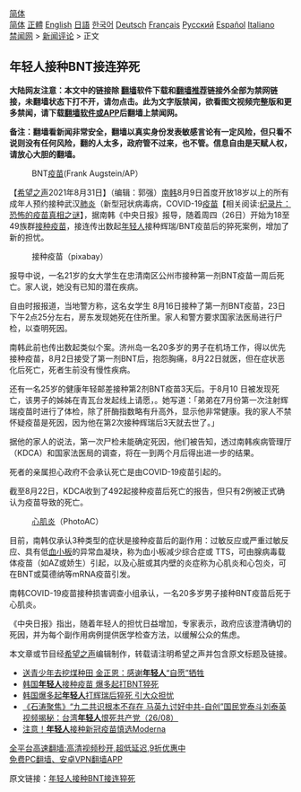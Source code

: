  <!-- 面包屑导航 --> <div class="breadcrumb"><!-- GTranslate: https://gtranslate.io/ -->  <div class="switcher notranslate">  <div class="selected">  <a href="#" onclick="return false;"> 简体</a>  </div>  <div class="option">  <a href="https://www.bannedbook.org" onclick="doGTranslate('zh-CN|zh-CN');jQuery('div.switcher div.selected a').html(jQuery(this).html());return false;" title="简体中文" class="nturl selected"> 简体</a>  <a href="https://www.bannedbook.org/zh-tw/" onclick="doGTranslate('zh-CN|zh-TW');jQuery('div.switcher div.selected a').html(jQuery(this).html());return false;" title="繁體中文" class="nturl"> 正體</a>  <a href="https://www.bannedbook.org/en/" onclick="doGTranslate('zh-CN|en');jQuery('div.switcher div.selected a').html(jQuery(this).html());return false;" title="English" class="nturl"> English</a>  <a href="https://www.bannedbook.org/ja/" onclick="doGTranslate('zh-CN|ja');jQuery('div.switcher div.selected a').html(jQuery(this).html());return false;" title="日本語" class="nturl"> 日語</a>  <a href="https://www.bannedbook.org/ko/" onclick="doGTranslate('zh-CN|ko');jQuery('div.switcher div.selected a').html(jQuery(this).html());return false;" title="한국어" class="nturl"> 한국어</a>  <a href="https://www.bannedbook.org/de/" onclick="doGTranslate('zh-CN|de');jQuery('div.switcher div.selected a').html(jQuery(this).html());return false;" title="Deutsch" class="nturl"> Deutsch</a>  <a href="https://www.bannedbook.org/fr/" onclick="doGTranslate('zh-CN|fr');jQuery('div.switcher div.selected a').html(jQuery(this).html());return false;" title="Français" class="nturl"> Français</a>  <a href="https://www.bannedbook.org/ru/" onclick="doGTranslate('zh-CN|ru');jQuery('div.switcher div.selected a').html(jQuery(this).html());return false;" title="Русский" class="nturl"> Русский</a>  <a href="https://www.bannedbook.org/es/" onclick="doGTranslate('zh-CN|es');jQuery('div.switcher div.selected a').html(jQuery(this).html());return false;" title="Español" class="nturl"> Español</a>  <a href="https://www.bannedbook.org/it/" onclick="doGTranslate('zh-CN|it');jQuery('div.switcher div.selected a').html(jQuery(this).html());return false;" title="Italiano" class="nturl"> Italiano</a>  </div>  </div>      <div class='breadcrumb-sub'><!-- Breadcrumb NavXT 6.3.0 --> <a href="https://www.bannedbook.org/" class="home">禁闻网</a> &gt; <a href="https://www.bannedbook.org/bnews/comments/" class="category">新闻评论</a> &gt; 正文</div></div><h2>年轻人接种BNT接连猝死</h2> <p class="notice"><b>大陆网友注意：本文中的链接除 <a href="https://github.com/bannedbook/fanqiang" >翻墙</a>软件下载和<a href="https://github.com/killgcd/justmysocks/blob/master/README.md">翻墙推荐</a>链接外全部为禁网链接，未翻墙状态下打不开，请勿点击。此为文字版禁闻，欲看图文视频完整版和更多禁闻，请下载<a href="https://github.com/bannedbook/fanqiang">翻墙软件或APP</a>后翻墙上禁闻网。</p><p>备注：翻墙看新闻非常安全，翻墙以真实身份发表敏感言论有一定风险，但只看不说则没有任何风险，翻的人太多，政府管不过来，也不管。信息自由是天赋人权，请放心大胆的翻墙。</b></p>  <div class="entry"> <figure> <p><figcaption>BNT<a href="https://www.bannedbook.org/bnews/tag/%e7%96%ab%e8%8b%97/" class="st_tag internal_tag" rel="tag" title="标签 疫苗 下的日志">疫苗</a>(Frank Augstein/AP）</figcaption></figure> <p>【<span class='wp_keywordlink_affiliate'><a href="https://www.soundofhope.org" title="希望之声" target="_blank">希望之声</a></span>2021年8月31日】（编辑：郭强）<a href="https://www.bannedbook.org/bnews/tag/%e5%8d%97%e9%9f%a9/" class="st_tag internal_tag" rel="tag" title="标签 南韩 下的日志">南韩</a>8月9日首度开放18岁以上的所有成年人预约接种武汉<a href="https://www.bannedbook.org/bnews/tag/%e8%82%ba%e7%82%8e/" class="st_tag internal_tag" rel="tag" title="标签 肺炎 下的日志">肺炎</a>（新型冠状病毒病，COVID-19<span class='wp_keywordlink'><a href="https://www.bannedbook.org/bnews/tculture/20160630/551027.html" title="疫苗" target="_blank">疫苗</a></span>【相关阅读:<a href='https://www.bannedbook.org/bnews/topimagenews/20180408/925060.html' target='_blank'>纪录片：恐怖的疫苗真相之谜</a>】，据南韩《中央日报》报导，随着周四（26日）开始为18至49族群<a href="https://www.bannedbook.org/bnews/tag/%E6%8E%A5%E7%A7%8D%E7%96%AB%E8%8B%97/" class="st_tag internal_tag" rel="tag" title="标签 接种疫苗 下的日志">接种疫苗</a>，接连传出数起<a href="https://www.bannedbook.org/bnews/tag/%e5%b9%b4%e8%bd%bb%e4%ba%ba/" class="st_tag internal_tag" rel="tag" title="标签 年轻人 下的日志">年轻人</a>接种辉瑞/BNT疫苗后的猝死案例，增加了新的担忧。</p> <figure><figcaption>接种疫苗（pixabay）</figcaption></figure> <p>报导中说，一名21岁的女大学生在忠清南区公州市接种第一剂BNT疫苗一周后死亡。家人说，她没有已知的潜在疾病。</p> <p>自由时报报道，当地警方称，这名女学生 8月16日接种了第一剂BNT疫苗，23日下午2点25分左右，房东发现她死在住所里。家人和警方要求国家法医局进行尸检，以查明死因。</p>  <p>南韩此前也传出数起类似个案。济州岛一名20多岁的男子在机场工作，得以优先接种疫苗，8月2日接受了第一剂BNT后，抱怨胸痛，8月22日就医，但在症状恶化后死亡，死者生前没有慢性疾病。</p> <p>还有一名25岁的健康年轻邮差接种第2剂BNT疫苗3天后。于8月10 日被发现死亡，该男子的姊姊在青瓦台发起线上请愿，。她写道：「弟弟在7月份第一次注射辉瑞疫苗时进行了体检，除了肝酶指数略有升高外，显示他非常健康。我的家人不禁怀疑疫苗是死因，因为他在第2次接种辉瑞后3天就去世了。」</p> <p>据他的家人的说法，第一次尸检未能确定死因，他们被告知，透过南韩疾病管理厅（KDCA）和国家法医局的调查，将在一到两个月后得出进一步的结果。</p>  <p>死者的亲属担心政府不会承认死亡是由COVID-19疫苗引起的。</p> <p>截至8月22日，KDCA收到了492起接种疫苗后死亡的报告，但只有2例被正式确认为疫苗导致的死亡。</p> <figure><figcaption><a href="https://www.bannedbook.org/bnews/tag/%e5%bf%83%e8%82%8c%e7%82%8e/" class="st_tag internal_tag" rel="tag" title="标签 心肌炎 下的日志">心肌炎</a>（PhotoAC）</figcaption></figure> <p>目前，南韩仅承认3种类型的症状是接种疫苗后的副作用：过敏反应或严重过敏反应、具有低<a href="https://www.bannedbook.org/bnews/tag/%E8%A1%80%E5%B0%8F%E6%9D%BF/" class="st_tag internal_tag" rel="tag" title="标签 血小板 下的日志">血小板</a>的异常血凝块，称为血小板减少综合症或 TTS，可由腺病毒载体疫苗（如AZ或娇生）引起，以及心脏或其内壁的炎症称为心肌炎和心包炎，可在BNT或莫德纳等mRNA疫苗引发。</p>  <p>南韩COVID-19疫苗接种损害调查小组承认，一名20多岁男子接种BNT疫苗后死于心肌炎。</p> <p>《中央日报》指出，随着年轻人的担忧日益增加，专家表示，政府应该澄清确切的死因，并为每个副作用病例提供医学检查方法，以缓解公众的焦虑。</p> <p>本文章或节目经<a href="https://www.bannedbook.org/bnews/tag/%e5%b8%8c%e6%9c%9b%e4%b9%8b%e5%a3%b0/" class="st_tag internal_tag" rel="tag" title="标签 希望之声 下的日志">希望之声</a>编辑制作，转载请注明希望之声并包含原文标题及链接。 </p>  <ul class='op-related-articles' title='相关阅读'> <li><a href='https://www.bannedbook.org/bnews/worldnews/20210831/1616334.html' target='_blank'>送青少年去挖煤种田 金正恩：感谢<b>年轻人</b>“自愿”牺牲</a></li> <li><a href='https://www.bannedbook.org/bnews/worldnews/20210830/1615496.html' target='_blank'>韩国<b>年轻人</b>接种疫苗 爆多起打BNT猝死</a></li> <li><a href='https://www.bannedbook.org/bnews/worldnews/20210829/1615424.html' target='_blank'>韩国爆多起<b>年轻人</b>打辉瑞后猝死 引大众担忧</a></li> <li><a href='https://www.bannedbook.org/bnews/bannedvideo/20210827/1613952.html' target='_blank'>《石涛聚焦》“九二共识根本不存在 马英九讨好中共-自创”国民党泰斗刘泰英视频揭秘：台湾<b>年轻人</b>恨死共产党（26/08）</a></li> <li><a href='https://www.bannedbook.org/bnews/cnnews/20210825/1612546.html' target='_blank'>注意！<b>年轻人</b>接种新冠疫苗慎选Moderna</a></li> </ul> <p class="texttj"> <a href="https://github.com/bannedbook/fanqiang/wiki/V2ray%E6%9C%BA%E5%9C%BA" target="_blank">全平台高速翻墙:高清视频秒开,超低延迟,9折优惠中</a><br/> <a href="https://github.com/bannedbook/fanqiang/wiki/%E7%A6%81%E9%97%BB%E7%BD%91%E5%AE%89%E5%8D%93%E7%BF%BB%E5%A2%99%E6%96%B0%E9%97%BBAPP" target="_blank">免费PC翻墙、安卓VPN翻墙APP</a></p><p>原文链接：<a class="src_link"  href="https://www.soundofhope.org/post/540131" target="_blank">年轻人接种BNT接连猝死</a></p><a name='sharetosocial'></a>  <div style="margin-bottom:5px;padding-bottom:5px;clear:both"> <div id="archive-pix-1" class="banner-ads"> <!-- AuctionX Display platform tag START --> <div id="26318x728x90x621x_ADSLOT2" clicktrack="%%CLICK_URL_ESC%%"></div> <!-- AuctionX Display platform tag END --> </div> <div id="archive-pix-2" class="banner-ads"> <!-- AuctionX Display platform tag START --> <div id="26315x300x250x621x_ADSLOT2" clicktrack="%%CLICK_URL_ESC%%"></div> <!-- AuctionX Display platform tag END --> </div> </div>  <div id="archive-pix-1" class="banner-ads"> <!-- AuctionX Display platform tag START --> <div id="26318x728x90x621x_ADSLOT3" clicktrack="%%CLICK_URL_ESC%%"></div> <!-- AuctionX Display platform tag END --> </div> </div><!--END ENTRY--> 